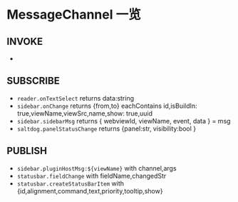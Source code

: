 # MessageChannel 一览

## INVOKE

-

## SUBSCRIBE

-   `reader.onTextSelect` returns data:string
-   `sidebar.onChange` returns {from,to} eachContains id,isBuildIn: true,viewName,viewSrc,name,show: true,uuid
-   `sidebar.sidebarMsg` returns { webviewId, viewName, event, data } = msg
-   `saltdog.panelStatusChange` returns {panel:str, visibility:bool }

## PUBLISH

-   `sidebar.pluginHostMsg:${viewName}` with channel,args
-   `statusbar.fieldChange` with fieldName,changedStr
-   `statusbar.createStatusBarItem` with {id,alignment,command,text,priority,tooltip,show}
